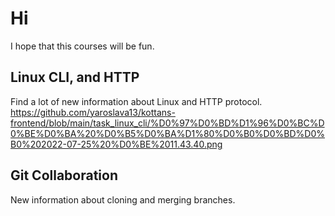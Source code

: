 # Hi

I hope that this courses will be fun.

## Linux CLI, and HTTP
Find a lot of new information about Linux and HTTP protocol.
https://github.com/yaroslava13/kottans-frontend/blob/main/task_linux_cli/%D0%97%D0%BD%D1%96%D0%BC%D0%BE%D0%BA%20%D0%B5%D0%BA%D1%80%D0%B0%D0%BD%D0%B0%202022-07-25%20%D0%BE%2011.43.40.png

## Git Collaboration
New information about cloning and merging branches.
